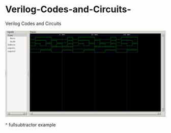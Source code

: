 # Verilog-Codes-and-Circuits-
Verilog Codes and Circuits 

![alt text](fullsubtractor_dataflow/fullsubtractor_dataflow.png "fullsubtractor")

^ fullsubtractor example
